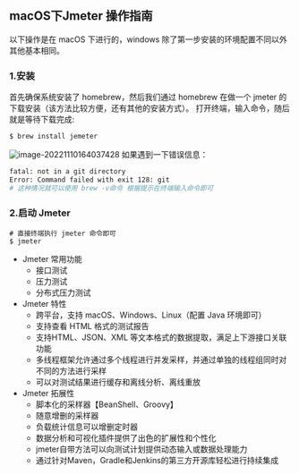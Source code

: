 ## macOS下Jmeter 操作指南
以下操作是在 macOS 下进行的，windows 除了第一步安装的环境配置不同以外其他基本相同。
### 1.安装
首先确保系统安装了 homebrew，然后我们通过 homebrew 在做一个 jmeter 的下载安装（该方法比较方便，还有其他的安装方式）。
打开终端，输入命令，随后就是等待下载完成:
```bash
$ brew install jemeter
```
![image-20221110164037428](https://tva1.sinaimg.cn/large/008vxvgGly1h804g73nboj317m0u0qcz.jpg)
如果遇到一下错误信息：
```bash
fatal: not in a git directory
Error: Command failed with exit 128: git
# 这种情况就可以使用 brew -v命令 根据提示在终端输入命令即可
```

### 2.启动 Jmeter
```
# 直接终端执行 jmeter 命令即可
$ jmeter
```
- Jmeter 常用功能
	- 接口测试
	- 压力测试
	- 分布式压力测试
- Jmeter 特性
	- 跨平台，支持 macOS、Windows、Linux（配置 Java 环境即可）
	- 支持查看 HTML 格式的测试报告
	- 支持HTML、JSON、XML 等文本格式的数据提取，满足上下游接口关联功能
	- 多线程框架允许通过多个线程进行并发采样，并通过单独的线程组同时对不同的方法进行采样
	- 可以对测试结果进行缓存和离线分析、离线重放
- Jmeter 拓展性
	-   脚本化的采样器【BeanShell、Groovy】
	-   随意增删的采样器
	-   负载统计信息可以增删定时器
	-   数据分析和可视化插件提供了出色的扩展性和个性化
	-   jmeter自带方法可以向测试计划提供动态输入或数据处理能力
	-   通过针对Maven，Gradle和Jenkins的第三方开源库轻松进行持续集成